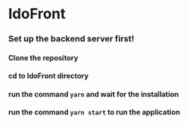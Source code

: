 # IdoFront
### Set up the backend server first!
#### Clone the repository
#### cd to IdoFront directory
#### run the command `yarn` and wait for the installation
#### run the command `yarn start` to run the application
